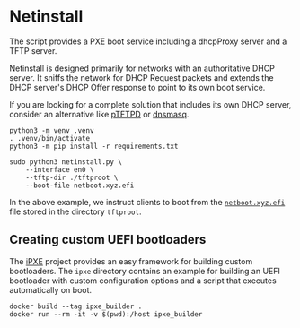# Netinstall

The script provides a PXE boot service including a dhcpProxy server and a TFTP server.

Netinstall is designed primarily for networks with an authoritative DHCP server. It sniffs the network for DHCP Request packets and extends the DHCP server's DHCP Offer response to point to its own boot service.

If you are looking for a complete solution that includes its own DHCP server, consider an alternative like [pTFTPD][] or [dnsmasq][].

    python3 -m venv .venv
    . .venv/bin/activate
    python3 -m pip install -r requirements.txt

    sudo python3 netinstall.py \
        --interface en0 \
        --tftp-dir ./tftproot \
        --boot-file netboot.xyz.efi

In the above example, we instruct clients to boot from the [`netboot.xyz.efi`][netboot.xyz.efi] file stored in the directory `tftproot`.

[pTFTPD]: https://github.com/mpetazzoni/ptftpd
[dnsmasq]: http://www.thekelleys.org.uk/dnsmasq/doc.html
[netboot.xyz.efi]: https://netboot.xyz/downloads/


## Creating custom UEFI bootloaders

The [iPXE][] project provides an easy framework for building custom bootloaders. The `ipxe` directory contains an example for building an UEFI bootloader with custom configuration options and a script that executes automatically on boot.

    docker build --tag ipxe_builder .
    docker run --rm -it -v $(pwd):/host ipxe_builder

[iPXE]: https://ipxe.org
